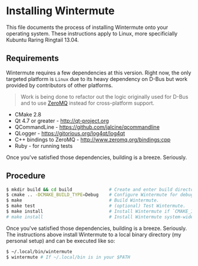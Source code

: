 # Installing Wintermute

This file documents the process of installing Wintermute onto your operating 
system. These instructions apply to Linux, more specificially Kubuntu Raring 
Ringtail 13.04.

## Requirements
Wintermute requires a few dependencies at this version. Right now, the only
targeted platform is `Linux` due to its heavy dependency on D-Bus but work 
provided by contributors of other platforms.

> Work is being done to refactor out the logic originally used for D-Bus and
> to use [ZeroMQ](http://zeromq.org) instead for cross-platform support.

* CMake 2.8
* Qt 4.7 or greater - http://qt-project.org
* QCommandLine - https://github.com/jalcine/qcommandline
* QLogger - https://gitorious.org/log4qt/log4qt
* C++ bindings to ZeroMQ - http://www.zeromq.org/bindings:cpp
* Ruby - for running tests

Once you've satisfied those dependencies, building is a breeze. Seriously.

## Procedure

```bash
$ mkdir build && cd build              # Create and enter build directory.
$ cmake .. -DCMAKE_BUILD_TYPE=Debug    # Configure Wintermute for debugging.
$ make                                 # Build Wintermute.
$ make test                            # (optional) Test Wintermute.
$ make install                         # Install Wintermute if `CMAKE_INSTALL_PREFIX` is user writable. 
# make install                         # Install Wintermute system-wide.
```

Once you've satisfied those dependencies, building is a breeze. Seriously.
The instructions above install Wintermute to a local binary directory (my personal setup)
and can be executed like so:

```bash
$ ~/.local/bin/wintermute
$ wintermute # If ~/.local/bin is in your $PATH
```
